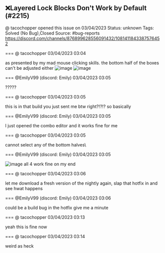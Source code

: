 ## ❌Layered Lock Blocks Don't Work by Default (#2215)
@ tacochopper opened this issue on 03/04/2023
Status: unknown
Tags: Solved (No Bug),Closed
Source: #bug-reports https://discord.com/channels/876899628556091432/1081411843387576452


=== @ tacochopper 03/04/2023 03:04

as presented by my mad mouse clicking skills. the bottom half of the boxes can't be adjusted either
![image](https://cdn.discordapp.com/attachments/1081411843387576452/1081411843509198868/zquest_SVTCzgmDU3.gif?ex=65ebd1c3&is=65d95cc3&hm=f93b76655022610b97c12955eb744c2bd7877bfdf7821980c2634fcded7da1f3&)
![image](https://cdn.discordapp.com/attachments/1081411843387576452/1081411843890872320/zquest_wS8BoizlTx.gif?ex=65ebd1c3&is=65d95cc3&hm=8d05e5f0335fd5f5f1faed6dd150900fb05e5f1a3b403e7cacb12ae3e7809c88&)

=== @EmilyV99 (discord: Emily) 03/04/2023 03:05

?????

=== @ tacochopper 03/04/2023 03:05

this is in that build you just sent me btw
right?!?!?
so basically

=== @EmilyV99 (discord: Emily) 03/04/2023 03:05

I just opened the combo editor and it works fine for me

=== @ tacochopper 03/04/2023 03:05

cannot select any of the bottom halves\

=== @EmilyV99 (discord: Emily) 03/04/2023 03:05


![image](https://cdn.discordapp.com/attachments/1081411843387576452/1081412153556340796/image.png?ex=65ebd20d&is=65d95d0d&hm=b0a813f4359fcb8cd6dcac644f94c91b29d5272db078490858b4d7d736dc52bb&)
all 4 work fine on my end

=== @ tacochopper 03/04/2023 03:06

let me download a fresh version of the nightly again, slap that hotfix in and see hwat happens

=== @EmilyV99 (discord: Emily) 03/04/2023 03:06

could be a build bug in the hotfix
give me a minute

=== @ tacochopper 03/04/2023 03:13

yeah this is fine now

=== @ tacochopper 03/04/2023 03:14

weird as heck
